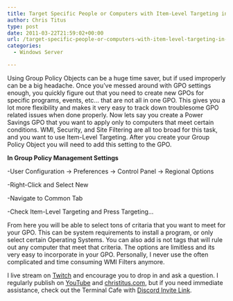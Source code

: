 ```yaml
---
title: Target Specific People or Computers with Item-Level Targeting in GPOs
author: Chris Titus
type: post
date: 2011-03-22T21:59:02+00:00
url: /target-specific-people-or-computers-with-item-level-targeting-in-gpos/
categories:
  - Windows Server

---
```

Using Group Policy Objects can be a huge time saver, but if used improperly can be a big headache. Once you&#8217;ve messed around with GPO settings enough, you quickly figure out that you need to create new GPOs for specific programs, events, etc&#8230; that are not all in one GPO. This gives you a lot more flexibility and makes it very easy to track down troublesome GPO related issues when done properly. <!--more-->Now lets say you create a Power Savings GPO that you want to apply only to computers that meet certain conditions. WMI, Security, and Site Filtering are all too broad for this task, and you want to use Item-Level Targeting. After you create your Group Policy Object you will need to add this setting to the GPO.

**In Group Policy Management Settings**
  
-User Configuration -> Preferences -> Control Panel -> Regional Options
  
-Right-Click and Select New
  
-Navigate to Common Tab
  
-Check Item-Level Targeting and Press Targeting&#8230;

From here you will be able to select tons of critaria that you want to meet for your GPO. This can be system requirements to install a program, or only select certain Operating Systems. You can also add is not tags that will rule out any computer that meet that criteria. The options are limitless and its very easy to incorporate in your GPO. Personally, I never use the often complicated and time consuming WMI Filters anymore.

I live stream on [Twitch][1] and encourage you to drop in and ask a question. I regularly publish on [YouTube][2] and [christitus.com][3], but if you need immediate assistance, check out the Terminal Cafe with [Discord Invite Link][4].

 [1]: https://twitch.tv/christitustech
 [2]: https://www.youtube.com/c/ChrisTitusTech
 [3]: https://www.christitus.com/
 [4]: https://www.christitus.com/discord
